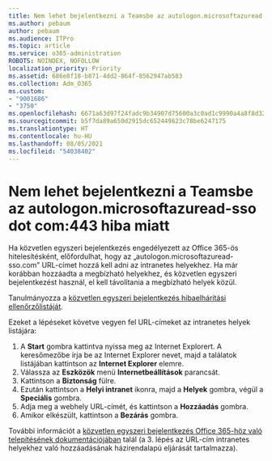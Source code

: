 ```yaml
---
title: Nem lehet bejelentkezni a Teamsbe az autologon.microsoftazuread-sso.com:443 hiba miatt
ms.author: pebaum
author: pebaum
ms.audience: ITPro
ms.topic: article
ms.service: o365-administration
ROBOTS: NOINDEX, NOFOLLOW
localization_priority: Priority
ms.assetid: 686e8f18-b871-4dd2-864f-8562947ab583
ms.collection: Adm_O365
ms.custom:
- "9001686"
- "3750"
ms.openlocfilehash: 6671a63d97f24fadc9b34907d75600a3c0ad1c9990a4a8f8d32034c11e8a952e
ms.sourcegitcommit: b5f7da89a650d2915dc652449623c78be6247175
ms.translationtype: HT
ms.contentlocale: hu-HU
ms.lasthandoff: 08/05/2021
ms.locfileid: "54038402"
---
```

# <a name="unable-to-log-into-teams-due-to-error-autologonmicrosoftazuread-sso-dot-com443"></a>Nem lehet bejelentkezni a Teamsbe az autologon.microsoftazuread-sso dot com:443 hiba miatt

Ha közvetlen egyszeri bejelentkezés engedélyezett az Office 365-ös hitelesítésként, előfordulhat, hogy az „autologon.microsoftazuread-sso.com” URL-címet hozzá kell adni az intranetes helyekhez.  Ha már korábban hozzáadta a megbízható helyekhez, és közvetlen egyszeri bejelentkezést használ, el kell távolítania a megbízható helyek közül.

Tanulmányozza a [közvetlen egyszeri bejelentkezés hibaelhárítási ellenőrzőlistáját](https://docs.microsoft.com/azure/active-directory/hybrid/tshoot-connect-sso#troubleshooting-checklist).

Ezeket a lépéseket követve vegyen fel URL-címeket az intranetes helyek listájára:

1. A **Start** gombra kattintva nyissa meg az Internet Explorert. A keresőmezőbe írja be az Internet Explorer nevet, majd a találatok listájában kattintson az **Internet Explorer** elemre.
2. Válassza az **Eszközök** menü **Internetbeállítások** parancsát.
3. Kattintson a **Biztonság** fülre.
4. Ezután kattintson a **Helyi intranet** ikonra, majd a **Helyek** gombra, végül a **Speciális** gombra.
5. Adja meg a webhely URL-címét, és kattintson a **Hozzáadás** gombra.
6. Amikor elkészült, kattintson a **Bezárás** gombra.

További információt a [közvetlen egyszeri bejelentkezés Office 365-höz való telepítésének dokumentációjában](https://docs.microsoft.com/azure/active-directory/hybrid/how-to-connect-sso-quick-start) talál (a 3. lépés az URL-cím intranetes helyekhez való hozzáadásának házirendalapú eljárását tartalmazza).
